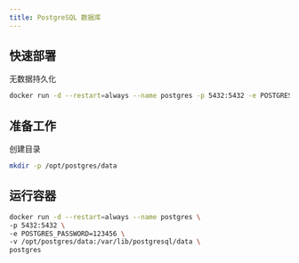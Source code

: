 ```yaml
---
title: PostgreSQL 数据库
---
```


## 快速部署
无数据持久化
```bash
docker run -d --restart=always --name postgres -p 5432:5432 -e POSTGRES_PASSWORD=123456 postgres
```
## 准备工作
创建目录
```bash
mkdir -p /opt/postgres/data
```

## 运行容器
```bash
docker run -d --restart=always --name postgres \
-p 5432:5432 \
-e POSTGRES_PASSWORD=123456 \
-v /opt/postgres/data:/var/lib/postgresql/data \
postgres
```